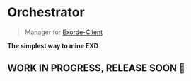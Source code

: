 # Orchestrator
> Manager for [Exorde-Client](https://github.com/exorde-labs/Exorde-Client-Microservice-Mint/tree/main/client/spot)

**The simplest way to mine EXD**

## WORK IN PROGRESS, RELEASE SOON :rocket:
